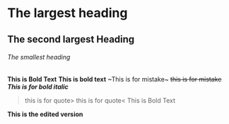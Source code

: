 # The largest heading
## The second largest Heading
###### The smallest heading

**This is Bold Text**
__This is bold text__
~This is for mistake~
~~this is for mistake~~
***This is for bold italic***
>this is for quote>
>this is for quote<
This is Bold Text

**This is the edited version**